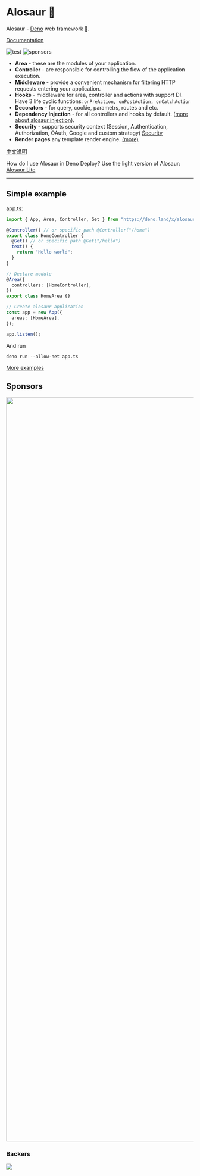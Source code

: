 # Alosaur 🦖

Alosaur - [Deno](https://github.com/denoland) web framework 🦖.

[Documentation](https://alosaur.com/)

![test](https://github.com/alosaur/alosaur/workflows/test/badge.svg)
![sponsors](https://opencollective.com/alosaur/sponsors/badge.svg)

- **Area** - these are the modules of your application.
- **Controller** - are responsible for controlling the flow of the application execution.
- **Middleware** - provide a convenient mechanism for filtering HTTP requests entering your application.
- **Hooks** - middleware for area, controller and actions with support DI. Have 3 life cyclic functions:
  `onPreAction, onPostAction, onCatchAction`
- **Decorators** - for query, cookie, parametrs, routes and etc.
- **Dependency Injection** - for all controllers and hooks by default.
  ([more about alosaur injection](/src/injection)).
- **Security** - supports security context (Session, Authentication, Authorization, OAuth, Google and custom strategy)
  [Security](https://github.com/alosaur/alosaur/tree/master/src/security)
- **Render pages** any template render engine. [(more)](https://github.com/alosaur/alosaur#render-pages)

[中文说明](https://github.com/alosaur/alosaur/blob/master/README_zh.md)

How do I use Alosaur in Deno Deploy? Use the light version of Alosaur:
[Alosaur Lite](https://github.com/alosaur/alosaur-lite)

---

## Simple example

app.ts:

```typescript
import { App, Area, Controller, Get } from "https://deno.land/x/alosaur@v0.36.0/mod.ts";

@Controller() // or specific path @Controller("/home")
export class HomeController {
  @Get() // or specific path @Get("/hello")
  text() {
    return "Hello world";
  }
}

// Declare module
@Area({
  controllers: [HomeController],
})
export class HomeArea {}

// Create alosaur application
const app = new App({
  areas: [HomeArea],
});

app.listen();
```

And run

`deno run --allow-net app.ts`

[More examples](https://github.com/alosaur/alosaur/tree/master/examples/)

## Sponsors

<a align="center" href="https://opencollective.com/alosaur" target="_blank"><img src="https://opencollective.com/alosaur/sponsors.svg?width=1000&t=2" width="2000"></a>

### Backers

<a href="https://opencollective.com/alosaur" target="_blank"><img src="https://opencollective.com/alosaur/backers.svg?width=1000&t=1"></a>
